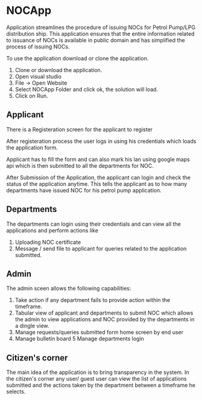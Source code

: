 # NOCApp
Application streamlines the procedure of issuing NOCs for Petrol Pump/LPG distribution ship. This application ensures that the entire information related to issuance of NOCs is available in public domain and has simplified the process of issuing NOCs.

To use the application download or clone the application.
1. Clone or download the application.
2. Open visual studio
2. File -> Open Website
3. Select NOCApp Folder and click ok, the solution will load.
4. Click on Run.

## Applicant
There is a Registeration screen for the applicant to register

After registeration process the user logs in using his credentials which loads the application form.

Applicant has to fill the form and can also mark his lan using google maps api which is then submitted to all the departments for NOC.

After Submission of the Application, the applicant can login and check the status of the application anytime. This tells the applicant as to how many departments have issued NOC for his petrol pump application.

## Departments
The departments can login using their credentials and can view all the applications and perform actions like 
1. Uploading NOC certificate 
2. Message / send file to applicant for queries related to the application submitted.

## Admin
The admin sceen allows the following capabilities:
1. Take action if any department fails to provide action within the timeframe.
2. Tabular view of applicant and departments to submit NOC which allows the admin to view applications and NOC provided by the departments in a dingle view.
3. Manage requests/queries submitted form home screen by end user
4. Manage bulletin board
5 Manage departments login

## Citizen's corner
The main idea of the application is to bring transparency in the system. In the citizen's corner any user/ guest user can view the list of applications submitted and the actions taken by the department between a timeframe he selects.
